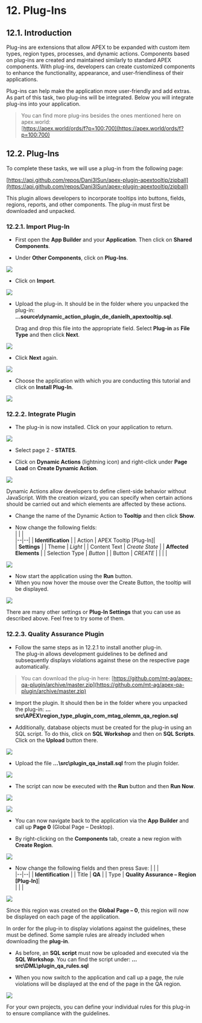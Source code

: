 # 12. Plug-Ins

## 12.1. Introduction

Plug-ins are extensions that allow APEX to be expanded with custom item types, region types, processes, and dynamic actions. Components based on plug-ins are created and maintained similarly to standard APEX components. With plug-ins, developers can create customized components to enhance the functionality, appearance, and user-friendliness of their applications.

Plug-ins can help make the application more user-friendly and add extras. As part of this task, two plug-ins will be integrated. Below you will integrate plug-ins into your application.

> You can find more plug-ins besides the ones mentioned here on apex.world:  
[https://apex.world/ords/f?p=100:700](https://apex.world/ords/f?p=100:700)

## 12.2. Plug-Ins

To complete these tasks, we will use a plug-in from the following page:

[https://api.github.com/repos/Dani3lSun/apex-plugin-apextooltip/zipball](https://api.github.com/repos/Dani3lSun/apex-plugin-apextooltip/zipball)

This plugin allows developers to incorporate tooltips into buttons, fields, regions, reports, and other components. The plug-in must first be downloaded and unpacked.

### 12.2.1. Import Plug-In

- First open the **App Builder** and your **Application**. Then click on **Shared Components**.

- Under **Other Components**, click on **Plug-Ins**.

![](../../assets/Chapter-12/Plugins_01.jpg)

- Click on **Import**.

![](../../assets/Chapter-12/Plugins_02.jpg)

- Upload the plug-in. It should be in the folder where you unpacked the plug-in:   
**…source\dynamic_action_plugin_de_danielh_apextooltip.sql**.

  Drag and drop this file into the appropriate field. Select **Plug-in** as **File Type** and then click **Next**.

![](../../assets/Chapter-12/Plugins_03.jpg)

- Click **Next** again.

![](../../assets/Chapter-12/Plugins_04.jpg)

- Choose the application with which you are conducting this tutorial and click on **Install Plug-In**.

![](../../assets/Chapter-12/Plugins_05.jpg)

### 12.2.2. Integrate Plugin

- The plug-in is now installed. Click on your application to return.

![](../../assets/Chapter-12/Plugins_06.jpg)

- Select page 2 - **STATES**.

- Click on **Dynamic Actions** (lightning icon) and right-click under **Page Load** on **Create Dynamic Action**.

![](../../assets/Chapter-12/Plugins_07.jpg)

Dynamic Actions allow developers to define client-side behavior without JavaScript. With the creation wizard, you can specify when certain actions should be carried out and which elements are affected by these actions.  
- Change the name of the Dynamic Action to **Tooltip** and then click **Show**.

- Now change the following fields:  
  | | |  
  |--|--|
  | **Identification** |
  | Action | APEX Tooltip [Plug-In]|  
  | **Settings** | 
  | Theme | *Light* |
  | Content Text | *Create State* |
  | **Affected Elements** |
  | Selection Type | *Button* | 
  | Button  |  *CREATE* |
  | | |

![](../../assets/Chapter-12/Plugins_08.jpg)

- Now start the application using the **Run** button.  
- When you now hover the mouse over the Create Button, the tooltip will be displayed.

![](../../assets/Chapter-12/Plugins_09.jpg)

There are many other settings or **Plug-In Settings** that you can use as described above. Feel free to try some of them.

### 12.2.3. Quality Assurance Plugin

- Follow the same steps as in 12.2.1 to install another plug-in.  
The plug-in allows development guidelines to be defined and subsequently displays violations against these on the respective page automatically.

> You can download the plug-in here: 
[https://github.com/mt-ag/apex-qa-plugin/archive/master.zip](https://github.com/mt-ag/apex-qa-plugin/archive/master.zip)

- Import the plugin. It should then be in the folder where you unpacked the plug-in: 
**…src\APEX\region_type_plugin_com_mtag_olemm_qa_region.sql**

- Additionally, database objects must be created for the plug-in using an SQL script. To do this, click on **SQL Workshop** and then on **SQL Scripts**. Click on the **Upload** button there.

![](../../assets/Chapter-12/Plugins_10.jpg)

- Upload the file **…\src\plugin_qa_install.sql** from the plugin folder.

![](../../assets/Chapter-12/Plugins_11.jpg)

- The script can now be executed with the **Run** button and then **Run Now**.

![](../../assets/Chapter-12/Plugins_12.jpg)

![](../../assets/Chapter-12/Plugins_13.jpg)

- You can now navigate back to the application via the **App Builder** and call up **Page 0** (Global Page – Desktop).

- By right-clicking on the **Components** tab, create a new region with **Create Region**.

![](../../assets/Chapter-12/Plugins_14.jpg)

- Now change the following fields and then press Save:
  | | |  
  |--|--|
  | **Identification** |
  | Title | **QA** |
  | Type | **Quality Assurance – Region [Plug-In]**|  
  | | |

![](../../assets/Chapter-12/Plugins_15.jpg)

Since this region was created on the **Global Page – 0**, this region will now be displayed on each page of the application.

In order for the plug-in to display violations against the guidelines, these must be defined. Some sample rules are already included when downloading the **plug-in**. 
- As before, an **SQL script** must now be uploaded and executed via the **SQL Workshop**. You can find the script under: **…src\DML\plugin_qa_rules.sql**

- When you now switch to the application and call up a page, the rule violations will be displayed at the end of the page in the QA region.

![](../../assets/Chapter-12/Plugins_16.jpg)

For your own projects, you can define your individual rules for this plug-in to ensure compliance with the guidelines.